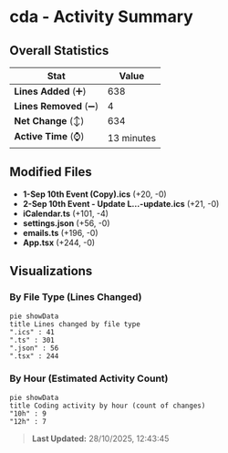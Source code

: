 # cda - Activity Summary 

## Overall Statistics

| Stat                   | Value                                                             |
| ---------------------- | ----------------------------------------------------------------- |
| **Lines Added** (➕)   | 638                                          |
| **Lines Removed** (➖) | 4                                        |
| **Net Change** (↕)    | 634                |
| **Active Time** (⌚)   | 13 minutes |


## Modified Files
- **1-Sep 10th Event (Copy).ics** (+20, -0)
- **2-Sep 10th Event - Update L…-update.ics** (+21, -0)
- **iCalendar.ts** (+101, -4)
- **settings.json** (+56, -0)
- **emails.ts** (+196, -0)
- **App.tsx** (+244, -0)

## Visualizations

### By File Type (Lines Changed)

```mermaid
pie showData
title Lines changed by file type
".ics" : 41
".ts" : 301
".json" : 56
".tsx" : 244
```

### By Hour (Estimated Activity Count)

```mermaid
pie showData
title Coding activity by hour (count of changes)
"10h" : 9
"12h" : 7
```


> **Last Updated:** 28/10/2025, 12:43:45